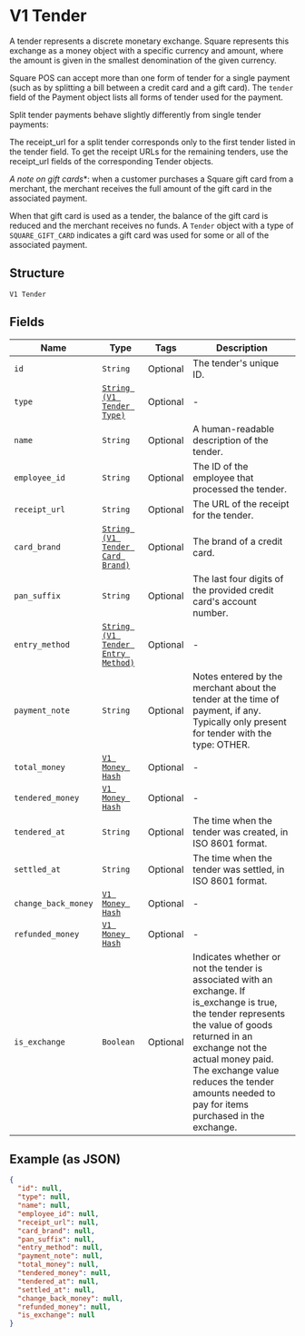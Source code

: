 
# V1 Tender

A tender represents a discrete monetary exchange. Square represents this
exchange as a money object with a specific currency and amount, where the
amount is given in the smallest denomination of the given currency.

Square POS can accept more than one form of tender for a single payment (such
as by splitting a bill between a credit card and a gift card). The `tender`
field of the Payment object lists all forms of tender used for the payment.

Split tender payments behave slightly differently from single tender payments:

The receipt_url for a split tender corresponds only to the first tender listed
in the tender field. To get the receipt URLs for the remaining tenders, use
the receipt_url fields of the corresponding Tender objects.

*A note on gift cards**: when a customer purchases a Square gift card from a
merchant, the merchant receives the full amount of the gift card in the
associated payment.

When that gift card is used as a tender, the balance of the gift card is
reduced and the merchant receives no funds. A `Tender` object with a type of
`SQUARE_GIFT_CARD` indicates a gift card was used for some or all of the
associated payment.

## Structure

`V1 Tender`

## Fields

| Name | Type | Tags | Description |
|  --- | --- | --- | --- |
| `id` | `String` | Optional | The tender's unique ID. |
| `type` | [`String (V1 Tender Type)`](../../doc/models/v1-tender-type.md) | Optional | - |
| `name` | `String` | Optional | A human-readable description of the tender. |
| `employee_id` | `String` | Optional | The ID of the employee that processed the tender. |
| `receipt_url` | `String` | Optional | The URL of the receipt for the tender. |
| `card_brand` | [`String (V1 Tender Card Brand)`](../../doc/models/v1-tender-card-brand.md) | Optional | The brand of a credit card. |
| `pan_suffix` | `String` | Optional | The last four digits of the provided credit card's account number. |
| `entry_method` | [`String (V1 Tender Entry Method)`](../../doc/models/v1-tender-entry-method.md) | Optional | - |
| `payment_note` | `String` | Optional | Notes entered by the merchant about the tender at the time of payment, if any. Typically only present for tender with the type: OTHER. |
| `total_money` | [`V1 Money Hash`](../../doc/models/v1-money.md) | Optional | - |
| `tendered_money` | [`V1 Money Hash`](../../doc/models/v1-money.md) | Optional | - |
| `tendered_at` | `String` | Optional | The time when the tender was created, in ISO 8601 format. |
| `settled_at` | `String` | Optional | The time when the tender was settled, in ISO 8601 format. |
| `change_back_money` | [`V1 Money Hash`](../../doc/models/v1-money.md) | Optional | - |
| `refunded_money` | [`V1 Money Hash`](../../doc/models/v1-money.md) | Optional | - |
| `is_exchange` | `Boolean` | Optional | Indicates whether or not the tender is associated with an exchange. If is_exchange is true, the tender represents the value of goods returned in an exchange not the actual money paid. The exchange value reduces the tender amounts needed to pay for items purchased in the exchange. |

## Example (as JSON)

```json
{
  "id": null,
  "type": null,
  "name": null,
  "employee_id": null,
  "receipt_url": null,
  "card_brand": null,
  "pan_suffix": null,
  "entry_method": null,
  "payment_note": null,
  "total_money": null,
  "tendered_money": null,
  "tendered_at": null,
  "settled_at": null,
  "change_back_money": null,
  "refunded_money": null,
  "is_exchange": null
}
```

